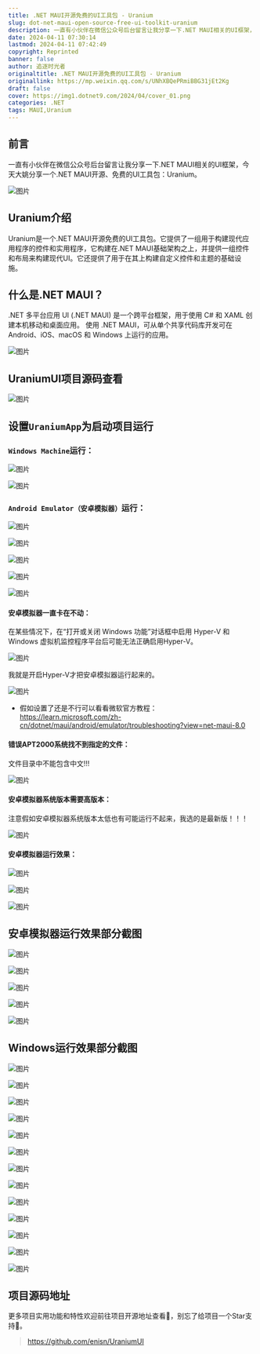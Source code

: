 ```yaml
---
title: .NET MAUI开源免费的UI工具包 - Uranium
slug: dot-net-maui-open-source-free-ui-toolkit-uranium
description: 一直有小伙伴在微信公众号后台留言让我分享一下.NET MAUI相关的UI框架，今天大姚分享一个.NET MAUI开源、免费的UI工具包：Uranium。
date: 2024-04-11 07:30:14
lastmod: 2024-04-11 07:42:49
copyright: Reprinted
banner: false
author: 追逐时光者
originaltitle: .NET MAUI开源免费的UI工具包 - Uranium
originallink: https://mp.weixin.qq.com/s/UNhXBQePRmiBBG31jEt2Kg
draft: false
cover: https://img1.dotnet9.com/2024/04/cover_01.png
categories: .NET
tags: MAUI,Uranium
---
```


## **前言**

一直有小伙伴在微信公众号后台留言让我分享一下.NET MAUI相关的UI框架，今天大姚分享一个.NET MAUI开源、免费的UI工具包：Uranium。

![图片](https://img1.dotnet9.com/2024/04/cover_01.png)

## **Uranium介绍**

Uranium是一个.NET MAUI开源免费的UI工具包。它提供了一组用于构建现代应用程序的控件和实用程序，它构建在.NET MAUI基础架构之上，并提供一组控件和布局来构建现代UI。它还提供了用于在其上构建自定义控件和主题的基础设施。

## **什么是.NET MAUI？**

.NET 多平台应用 UI (.NET MAUI) 是一个跨平台框架，用于使用 C# 和 XAML 创建本机移动和桌面应用。 使用 .NET MAUI，可从单个共享代码库开发可在 Android、iOS、macOS 和 Windows 上运行的应用。

![图片](https://img1.dotnet9.com/2024/04/0101.png)

## **UraniumUI项目源码查看**

![图片](https://img1.dotnet9.com/2024/04/0102.png)

## **设置`UraniumApp`为启动项目运行**

### **`Windows Machine`运行：**

![图片](https://img1.dotnet9.com/2024/04/0103.png)

![图片](https://img1.dotnet9.com/2024/04/0104.png)

### **`Android Emulator（安卓模拟器）`运行：**

![图片](https://img1.dotnet9.com/2024/04/0105.png)

![图片](https://img1.dotnet9.com/2024/04/0106.png)

![图片](https://img1.dotnet9.com/2024/04/0107.png)

![图片](https://img1.dotnet9.com/2024/04/0108.png)

![图片](https://img1.dotnet9.com/2024/04/0109.png)

#### **安卓模拟器一直卡在不动：**

在某些情况下，在“打开或关闭 Windows 功能”对话框中启用 Hyper-V 和 Windows 虚拟机监控程序平台后可能无法正确启用Hyper-V。

![图片](https://img1.dotnet9.com/2024/04/0110.png)

我就是开启Hyper-V才把安卓模拟器运行起来的。

![图片](https://img1.dotnet9.com/2024/04/0111.png)

- 假如设置了还是不行可以看看微软官方教程：https://learn.microsoft.com/zh-cn/dotnet/maui/android/emulator/troubleshooting?view=net-maui-8.0

#### **错误APT2000系统找不到指定的文件：**

文件目录中不能包含中文!!!

![图片](https://img1.dotnet9.com/2024/04/0112.png)

#### **安卓模拟器系统版本需要高版本：**

注意假如安卓模拟器系统版本太低也有可能运行不起来，我选的是最新版！！！

![图片](https://img1.dotnet9.com/2024/04/0113.png)

#### **安卓模拟器运行效果：**

![图片](https://img1.dotnet9.com/2024/04/0114.png)

![图片](https://img1.dotnet9.com/2024/04/0115.png)

![图片](https://img1.dotnet9.com/2024/04/0116.png)

## **安卓模拟器运行效果部分截图**

![图片](https://img1.dotnet9.com/2024/04/0117.png)

![图片](https://img1.dotnet9.com/2024/04/0118.png)

![图片](https://img1.dotnet9.com/2024/04/0119.png)

![图片](https://img1.dotnet9.com/2024/04/0120.png)

![图片](https://img1.dotnet9.com/2024/04/0121.png)

## **Windows运行效果部分截图**

![图片](https://img1.dotnet9.com/2024/04/0122.png)

![图片](https://img1.dotnet9.com/2024/04/0123.png)

![图片](https://img1.dotnet9.com/2024/04/0124.png)

![图片](https://img1.dotnet9.com/2024/04/0125.png)

![图片](https://img1.dotnet9.com/2024/04/0126.png)

![图片](https://img1.dotnet9.com/2024/04/0127.png)

![图片](https://img1.dotnet9.com/2024/04/0128.png)

![图片](https://img1.dotnet9.com/2024/04/0129.png)

![图片](https://img1.dotnet9.com/2024/04/0130.png)

![图片](https://img1.dotnet9.com/2024/04/0131.png)

![图片](https://img1.dotnet9.com/2024/04/0132.png)

![图片](https://img1.dotnet9.com/2024/04/0133.png)

![图片](https://img1.dotnet9.com/2024/04/0134.png)

## **项目源码地址**

更多项目实用功能和特性欢迎前往项目开源地址查看👀，别忘了给项目一个Star支持💖。

> https://github.com/enisn/UraniumUI

